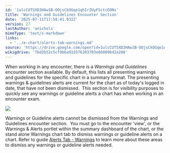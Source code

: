 ```yaml
---
id: '1ulcCUTSXD3HAw1B-OOjsCkOGqe1qhIrZUyFSctcEONs'
title: 'Warnings and Guidelines Encounter Section'
date: '2025-07-11T17:58:41.932Z'
version: 27
lastAuthor: 'anichols'
mimeType: 'text/x-markdown'
links:
  - '../e-chart/alerts-tab-warnings.md'
source: 'https://drive.google.com/open?id=1ulcCUTSXD3HAw1B-OOjsCkOGqe1qhIrZUyFSctcEONs'
wikigdrive: '7bd2b52c5cf9bba91d376203703e860806d2a208'
---
```

When working in any encounter, there is a *Warnings and Guidelines* encounter section available.  By default, this lists all presenting warnings and guidelines for the specific chart in a summary format. The presenting warnings & guidelines alerts are current for the chart as of today's logged in date, that have not been dismissed.  This section is for visibility purposes to quickly see any warnings or guideline alerts a chart has when working in an encounter exam.

![](../warnings-and-guidelines-encounter-section.assets/a272a961ba366e85f1e4286a2b92c374.png)

Warnings or Guideline alerts cannot be dismissed from the Warnings and Guidelines encounter section.  You must go to the encounter ‘view', or the Warnings & Alerts portlet within the summary dashboard of the chart, or the stand alone Warnings chart tab to dismiss warnings or guideline alerts on a chart. Refer to guide [Alerts Tab - Warnings](../e-chart/alerts-tab-warnings.md) to learn more about these areas to dismiss any warnings or guideline alerts needed.
